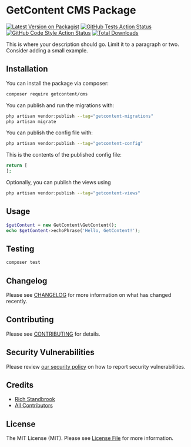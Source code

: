 # GetContent CMS Package

[![Latest Version on Packagist](https://img.shields.io/packagist/v/getcontentcms/getcontentcms.svg?style=flat-square)](https://packagist.org/packages/getcontentcms/getcontentcms)
[![GitHub Tests Action Status](https://img.shields.io/github/workflow/status/getcontentcms/getcontentcms/run-tests?label=tests)](https://github.com/getcontentcms/getcontentcms/actions?query=workflow%3Arun-tests+branch%3Amain)
[![GitHub Code Style Action Status](https://img.shields.io/github/workflow/status/getcontentcms/getcontentcms/Check%20&%20fix%20styling?label=code%20style)](https://github.com/getcontentcms/getcontentcms/actions?query=workflow%3A"Check+%26+fix+styling"+branch%3Amain)
[![Total Downloads](https://img.shields.io/packagist/dt/getcontentcms/getcontentcms.svg?style=flat-square)](https://packagist.org/packages/getcontentcms/getcontentcms)

This is where your description should go. Limit it to a paragraph or two. Consider adding a small example.

## Installation

You can install the package via composer:

```bash
composer require getcontent/cms
```

You can publish and run the migrations with:

```bash
php artisan vendor:publish --tag="getcontent-migrations"
php artisan migrate
```

You can publish the config file with:

```bash
php artisan vendor:publish --tag="getcontent-config"
```

This is the contents of the published config file:

```php
return [
];
```

Optionally, you can publish the views using

```bash
php artisan vendor:publish --tag="getcontent-views"
```

## Usage

```php
$getContent = new GetContent\GetContent();
echo $getContent->echoPhrase('Hello, GetContent!');
```

## Testing

```bash
composer test
```

## Changelog

Please see [CHANGELOG](CHANGELOG.md) for more information on what has changed recently.

## Contributing

Please see [CONTRIBUTING](.github/CONTRIBUTING.md) for details.

## Security Vulnerabilities

Please review [our security policy](../../security/policy) on how to report security vulnerabilities.

## Credits

- [Rich Standbrook](https://github.com/richstandbrook)
- [All Contributors](../../contributors)

## License

The MIT License (MIT). Please see [License File](LICENSE.md) for more information.
